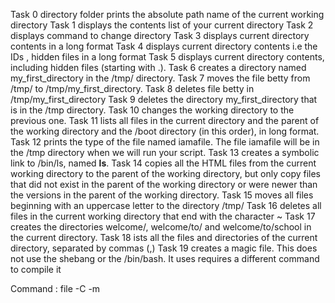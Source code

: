 Task 0 directory folder prints the absolute path name of the current working directory
Task 1 displays the contents list of your current directory
Task 2 displays command to change directory
Task 3 displays  current directory contents in a long format
Task 4 displays current directory contents i.e the IDs , hidden files in a long format
Task 5 displays current directory contents, including hidden files (starting with .).
Task 6 creates a directory named my_first_directory in the /tmp/ directory.
Task 7 moves the file betty from /tmp/ to /tmp/my_first_directory.
Task 8 deletes file betty in /tmp/my_first_directory
Task 9 deletes the directory my_first_directory that is in the /tmp directory.
Task 10  changes the working directory to the previous one.
Task 11 lists all files  in the current directory and the parent of the working directory and the /boot directory (in this order), in long format.
Task 12 prints the type of the file named iamafile. The file iamafile will be in the /tmp directory when we will run your script.
Task 13 creates a symbolic link to /bin/ls, named __ls__.
Task 14 copies all the HTML files from the current working directory to the parent of the working directory, but only copy files that did not exist in the parent of the working directory or were newer than the versions in the parent of the working directory.
Task 15 moves all files beginning with an uppercase letter to the directory /tmp/
Task 16 deletes all files in the current working directory that end with the character ~
Task 17  creates the directories welcome/, welcome/to/ and welcome/to/school in the current directory.
Task 18 ists all the files and directories of the current directory, separated by commas (,)
 Task 19 creates a magic file. This does not use the shebang or the /bin/bash. It uses requires a different command to compile it
 
 Command : file -C -m <name of your magic file>
